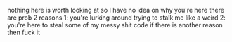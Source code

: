 nothing here is worth looking at so I have no idea on why you're here
there are prob 2 reasons
1: you're lurking around trying to stalk me like a weird
2: you're here to steal some of my messy shit code
if there is another reason then fuck it 
